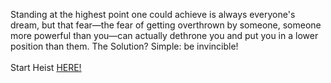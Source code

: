 Standing at the highest point one could achieve is always everyone's dream, but that fear—the fear of getting overthrown by someone, someone more powerful than you—can actually dethrone you and put you in a lower position than them. The Solution? Simple: be invincible!  
&nbsp;  
Start Heist [HERE!](http://127.0.0.1:40007)